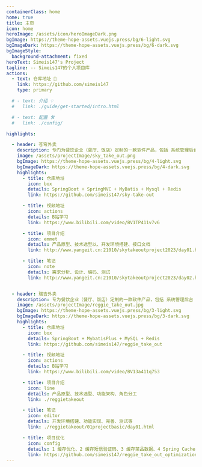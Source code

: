 ```yaml
---
containerClass: home
home: true
title: 主页
icon: home
heroImage: /assets/icon/heroImageDark.png
bgImage: https://theme-hope-assets.vuejs.press/bg/6-light.svg
bgImageDark: https://theme-hope-assets.vuejs.press/bg/6-dark.svg
bgImageStyle:
  background-attachment: fixed
heroText: Simeis147's Project
tagline: -- Simeis147的个人项目库
actions:
  - text: 仓库地址 🧭
    link: https://github.com/simeis147
    type: primary

  # - text: 介绍 💡
  #   link: ./guide/get-started/intro.html

  # - text: 配置 🛠
  #   link: ./config/

highlights:

  - header: 苍穹外卖
    description: 专门为餐饮企业（餐厅、饭店）定制的一款软件产品，包括 系统管理后台 💻 和 小程序端应用📱 两部分
    image: /assets/projectImage/sky_take_out.png
    bgImage: https://theme-hope-assets.vuejs.press/bg/4-light.svg
    bgImageDark: https://theme-hope-assets.vuejs.press/bg/4-dark.svg
    highlights:
      - title: 仓库地址
        icon: box
        details: SpringBoot + SpringMVC + MyBatis + Mysql + Redis
        link: https://github.com/simeis147/sky-take-out

      - title: 视频地址
        icon: actions
        details: B站学习
        link: https://www.bilibili.com/video/BV1TP411v7v6

      - title: 项目介绍
        icon: emmet
        details: 产品原型、技术选型以、开发环境搭建、接口文档
        link: http://www.yangeit.cn:21010/skytakeoutproject2023/day01.html#_2-%E8%8B%8D%E7%A9%B9%E5%A4%96%E5%8D%96%E9%A1%B9%E7%9B%AE%E4%BB%8B%E7%BB%8D

      - title: 笔记
        icon: note
        details: 需求分析、设计、编码、测试
        link: http://www.yangeit.cn:21010/skytakeoutproject2023/day02.html


  - header: 瑞吉外卖
    description: 专为餐饮企业（餐厅、饭店）定制的一款软件产品，包括 系统管理后台 和 移动端应用 两部分
    image: /assets/projectImage/reggie_take_out.jpg
    bgImage: https://theme-hope-assets.vuejs.press/bg/3-light.svg
    bgImageDark: https://theme-hope-assets.vuejs.press/bg/3-dark.svg
    highlights:
      - title: 仓库地址
        icon: box
        details: SpringBoot + MybatisPlus + MySQL + Redis
        link: https://github.com/simeis147/reggie_take_out

      - title: 视频地址
        icon: actions
        details: B站学习
        link: https://www.bilibili.com/video/BV13a411q753

      - title: 项目介绍
        icon: line
        details: 产品原型、技术选型、功能架构、角色分工
        link: ./reggietakeout

      - title: 笔记
        icon: editor
        details: 开发环境搭建、功能实现、完善、测试等
        link: ./reggietakeout/01projectbasic/day01.html

      - title: 项目优化
        icon: config
        details: 1 缓存优化、2 缓存短信验证码、3 缓存菜品数据、4 Spring Cache、5 缓存套餐数据
        link: https://github.com/simeis147/reggie_take_out_optimization
---
```

